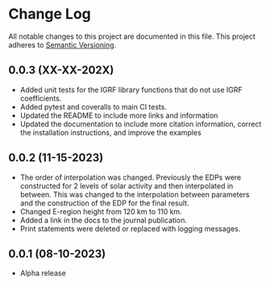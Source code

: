 # Change Log
All notable changes to this project are documented in this file. This project
adheres to [Semantic Versioning](https://semver.org/).

## 0.0.3 (XX-XX-202X)
* Added unit tests for the IGRF library functions that do not use IGRF
  coefficients.
* Added pytest and coveralls to main CI tests.
* Updated the README to include more links and information
* Updated the documentation to include more citation information, correct
  the installation instructions, and improve the examples

## 0.0.2 (11-15-2023)
* The order of interpolation was changed. Previously the EDPs were
  constructed for 2 levels of solar activity and then interpolated in between.
  This was changed to the interpolation between parameters and the
  construction of the EDP for the final result.
* Changed E-region height from 120 km to 110 km.
* Added a link in the docs to the journal publication.
* Print statements were deleted or replaced with logging messages.

## 0.0.1 (08-10-2023)
* Alpha release
